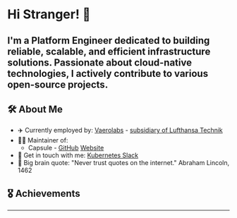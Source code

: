 # Hi Stranger! 👋

I'm a Platform Engineer dedicated to building reliable, scalable, and efficient infrastructure solutions. Passionate about cloud-native technologies, I actively contribute to various open-source projects.
---

## 🛠️ About Me

- ✈️ Currently employed by: [Vaerolabs](https://vaerolabs.com) - [subsidiary of Lufthansa Technik](https://www.lufthansa-technik.com/en)
- 🧑‍💻 Maintainer of:
  - Capsule - [GitHub](https://github.com/projectcapsule/capsule) [Website](https://projectcapsule.dev/)
- 💬 Get in touch with me: [Kubernetes Slack](https://kubernetes.slack.com/team/U07BVSYJC64)
- 🧠 Big brain quote:
"Never trust quotes on the internet."
  Abraham Lincoln, 1462

## 🎖️ Achievements

---
